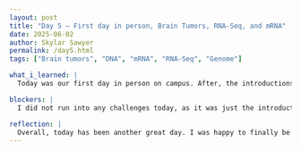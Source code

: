 ```yaml
---
layout: post
title: "Day 5 – First day in person, Brain Tumors, RNA-Seq, and mRNA"
date: 2025-06-02
author: Skylar Sawyer
permalink: /day5.html
tags: ["Brain tumors", "DNA", "mRNA", "RNA-Seq", "Genome"]

what_i_learned: |
  Today was our first day in person on campus. After, the introductions Dr. Waters had us participate in an activity to help us under how AI research is completed  y having us spilt up to either be a dependnent variable or a independent variable. She then proceeded to have us engage with her to explain how AI research is completed since AI is none deterministic. After lunch we went to our labs, where Dr. Paudel gave us an overview of what we would be doing this summer for our projects. He provided resources for us to read on and start to get a better understanding of our projects. So far I have learned how DNA and RNA/mRna connect to create the protein that allow us to function. We then proceeded to read about Brain tumors. There are 2 types of brain tumors and they are cancerous and noncancerous. There are also primary and metastatic brain tumors. Primary brain tumors are tumors that originate in the brain, while metastatic brain tumors originate in other parts of the body but end up spreading to the brain.

blockers: |
  I did not run into any challenges today, as it was just the introduction of the program and a bunch of reading for our project. 

reflection: |
  Overall, today has been another great day. I was happy to finally be in person and meet my group. I really enjoyed the independent and dependent variable activities that Dr. Waters had us do as it made us do some serious critical thinking. I also working with my group today in the lab and getting to know each other more. Dr. Paudel is highly knowledgable and I am really looking forward to working with him this Summer. My group topic is also something I am looking forward to doing as it somewhat has a relation to things that I have dealt with in my personal life. 
---
```

